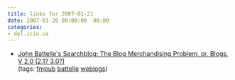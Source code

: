 ```yaml
---
title: links for 2007-01-21
date: 2007-01-20 00:00:00 -08:00
categories:
- del.icio.us
---
```


<ul class="delicious">
	<li>
		<div class="delicious-link"><a href="http://battellemedia.com/archives/003271.php">John Battelle's Searchblog: The Blog Merchandising Problem, or, Blogs, V 2.0 (2.1? 3.0?)</a></div>
		<div class="delicious-tags">(tags: <a href="http://del.icio.us/torrez/fmpub">fmpub</a> <a href="http://del.icio.us/torrez/battelle">battelle</a> <a href="http://del.icio.us/torrez/weblogs">weblogs</a>)</div>
	</li>
</ul>
